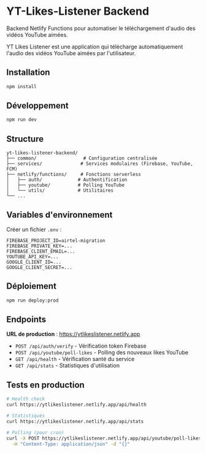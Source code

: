 # YT-Likes-Listener Backend

Backend Netlify Functions pour automatiser le téléchargement d'audio des vidéos YouTube aimées.

YT Likes Listener est une application qui télécharge automatiquement l'audio des vidéos YouTube aimées par l'utilisateur.

## Installation

```bash
npm install
```

## Développement

```bash
npm run dev
```

## Structure

```
yt-likes-listener-backend/
├── common/                 # Configuration centralisée
├── services/              # Services modulaires (Firebase, YouTube, FCM)
├── netlify/functions/     # Fonctions serverless
│   ├── auth/             # Authentification
│   ├── youtube/          # Polling YouTube
│   └── utils/            # Utilitaires
└── ...
```

## Variables d'environnement

Créer un fichier `.env` :

```env
FIREBASE_PROJECT_ID=airtel-migration
FIREBASE_PRIVATE_KEY=...
FIREBASE_CLIENT_EMAIL=...
YOUTUBE_API_KEY=...
GOOGLE_CLIENT_ID=...
GOOGLE_CLIENT_SECRET=...
```

## Déploiement

```bash
npm run deploy:prod
```

## Endpoints

**URL de production** : https://ytlikeslistener.netlify.app

- `POST /api/auth/verify` - Vérification token Firebase
- `POST /api/youtube/poll-likes` - Polling des nouveaux likes YouTube  
- `GET /api/health` - Vérification santé du service
- `GET /api/stats` - Statistiques d'utilisation

## Tests en production

```bash
# Health check
curl https://ytlikeslistener.netlify.app/api/health

# Statistiques
curl https://ytlikeslistener.netlify.app/api/stats

# Polling (pour cron)
curl -X POST https://ytlikeslistener.netlify.app/api/youtube/poll-likes \
  -H "Content-Type: application/json" -d "{}"
```